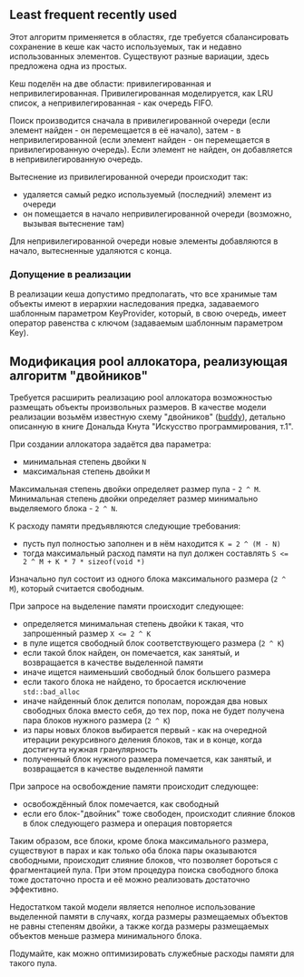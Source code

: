 ## Least frequent recently used

Этот алгоритм применяется в областях, где требуется сбалансировать сохранение в кеше как часто используемых, так и недавно использованных элементов. Существуют разные вариации, здесь предложена одна из простых.

Кеш поделён на две области: привилегированная и непривилегированная. Привилегированная моделируется, как LRU список, а непривилегированная - как очередь FIFO.

Поиск производится сначала в привилегированной очереди (если элемент найден - он перемещается в её начало), затем - в непривилегированной (если элемент найден - он перемещается в привилегированную очередь).
Если элемент не найден, он добавляется в непривилегированную очередь.

Вытеснение из привилегированной очереди происходит так:
* удаляется самый редко используемый (последний) элемент из очереди
* он помещается в начало непривилегированной очереди (возможно, вызывая вытеснение там)

Для непривилегированной очереди новые элементы добавляются в начало, вытесненные удаляются с конца.

### Допущение в реализации
В реализации кеша допустимо предполагать, что все хранимые там объекты имеют в иерархии наследования предка, задаваемого шаблонным параметром KeyProvider,
который, в свою очередь, имеет оператор равенства с ключом (задаваемым шаблонным параметром Key).

## Модификация pool аллокатора, реализующая алгоритм "двойников"

Требуется расширить реализацию pool аллокатора возможностью размещать объекты произвольных размеров.
В качестве модели реализации возьмём известную схему "двойников" ([buddy](https://en.wikipedia.org/wiki/Buddy_memory_allocation)), детально описанную в книге
Дональда Кнута "Искусство программирования, т.1".

При создании аллокатора задаётся два параметра:
* минимальная степень двойки `N`
* максимальная степень двойки `M`

Максимальная степень двойки определяет размер пула - `2 ^ M`. Минимальная степень двойки определяет размер минимально выделяемого блока - `2 ^ N`.

К расходу памяти предъявляются следующие требования:
* пусть пул полностью заполнен и в нём находится `K = 2 ^ (M - N)`
* тогда максимальный расход памяти на пул должен составлять `S <= 2 ^ M + K * 7 * sizeof(void *)`

Изначально пул состоит из одного блока максимального размера (`2 ^ M`), который считается свободным.

При запросе на выделение памяти происходит следующее:
* определяется минимальная степень двойки `K` такая, что запрошенный размер `X <= 2 ^ K`
* в пуле ищется свободный блок соответствующего размера (`2 ^ K`)
* если такой блок найден, он помечается, как занятый, и возвращается в качестве выделенной памяти
* иначе ищется наименьший свободный блок большего размера
* если такого блока не найдено, то бросается исключение `std::bad_alloc`
* иначе найденный блок делится пополам, порождая два новых свободных блока вместо себя, до тех пор, пока не будет получена пара блоков нужного размера (`2 ^ K`)
* из пары новых блоков выбирается первый - как на очередной итерации рекурсивного деления блоков, так и в конце, когда достигнута нужная гранулярность
* полученный блок нужного размера помечается, как занятый, и возвращается в качестве выделенной памяти

При запросе на освобождение памяти происходит следующее:
* освобождённый блок помечается, как свободный
* если его блок-"двойник" тоже свободен, происходит слияние блоков в блок следующего размера и операция повторяется

Таким образом, все блоки, кроме блока максимального размера, существуют в парах и как только оба блока пары оказываются свободными, происходит слияние блоков, что
позволяет бороться с фрагментацией пула. При этом процедура поиска свободного блока тоже достаточно проста и её можно реализовать достаточно эффективно.

Недостатком такой модели является неполное использование выделенной памяти в случаях, когда размеры размещаемых объектов не равны степеням двойки, а также когда
размеры размещаемых объектов меньше размера минимального блока.

Подумайте, как можно оптимизировать служебные расходы памяти для такого пула.